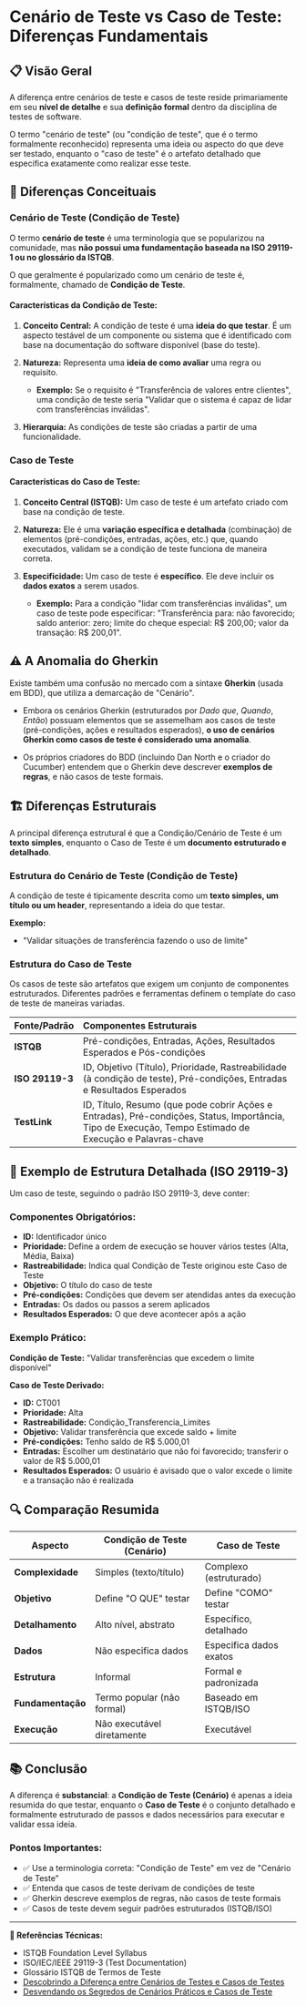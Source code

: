 # Cenário de Teste vs Caso de Teste: Diferenças Fundamentais

## 📋 Visão Geral

A diferença entre cenários de teste e casos de teste reside primariamente em seu **nível de detalhe** e sua **definição formal** dentro da disciplina de testes de software.

O termo "cenário de teste" (ou "condição de teste", que é o termo formalmente reconhecido) representa uma ideia ou aspecto do que deve ser testado, enquanto o "caso de teste" é o artefato detalhado que especifica exatamente como realizar esse teste.

## 🎯 Diferenças Conceituais

### Cenário de Teste (Condição de Teste)

O termo **cenário de teste** é uma terminologia que se popularizou na comunidade, mas **não possui uma fundamentação baseada na ISO 29119-1 ou no glossário da ISTQB**.

O que geralmente é popularizado como um cenário de teste é, formalmente, chamado de **Condição de Teste**.

#### Características da Condição de Teste:

1. **Conceito Central:** A condição de teste é uma **ideia do que testar**. É um aspecto testável de um componente ou sistema que é identificado com base na documentação do software disponível (base do teste).

2. **Natureza:** Representa uma **ideia de como avaliar** uma regra ou requisito. 
   - **Exemplo:** Se o requisito é "Transferência de valores entre clientes", uma condição de teste seria "Validar que o sistema é capaz de lidar com transferências inválidas".

3. **Hierarquia:** As condições de teste são criadas a partir de uma funcionalidade.

### Caso de Teste

#### Características do Caso de Teste:

1. **Conceito Central (ISTQB):** Um caso de teste é um artefato criado com base na condição de teste.

2. **Natureza:** Ele é uma **variação específica e detalhada** (combinação) de elementos (pré-condições, entradas, ações, etc.) que, quando executados, validam se a condição de teste funciona de maneira correta.

3. **Especificidade:** Um caso de teste é **específico**. Ele deve incluir os **dados exatos** a serem usados.
   - **Exemplo:** Para a condição "lidar com transferências inválidas", um caso de teste pode especificar: "Transferência para: não favorecido; saldo anterior: zero; limite do cheque especial: R$ 200,00; valor da transação: R$ 200,01".

## ⚠️ A Anomalia do Gherkin

Existe também uma confusão no mercado com a sintaxe **Gherkin** (usada em BDD), que utiliza a demarcação de "Cenário".

- Embora os cenários Gherkin (estruturados por *Dado que*, *Quando*, *Então*) possuam elementos que se assemelham aos casos de teste (pré-condições, ações e resultados esperados), **o uso de cenários Gherkin como casos de teste é considerado uma anomalia**.

- Os próprios criadores do BDD (incluindo Dan North e o criador do Cucumber) entendem que o Gherkin deve descrever **exemplos de regras**, e não casos de teste formais.

## 🏗️ Diferenças Estruturais

A principal diferença estrutural é que a Condição/Cenário de Teste é um **texto simples**, enquanto o Caso de Teste é um **documento estruturado e detalhado**.

### Estrutura do Cenário de Teste (Condição de Teste)

A condição de teste é tipicamente descrita como um **texto simples, um título ou um header**, representando a ideia do que testar.

**Exemplo:** 
- "Validar situações de transferência fazendo o uso de limite"

### Estrutura do Caso de Teste

Os casos de teste são artefatos que exigem um conjunto de componentes estruturados. Diferentes padrões e ferramentas definem o template do caso de teste de maneiras variadas.

| Fonte/Padrão | Componentes Estruturais |
|:-------------|:------------------------|
| **ISTQB** | Pré-condições, Entradas, Ações, Resultados Esperados e Pós-condições |
| **ISO 29119-3** | ID, Objetivo (Título), Prioridade, Rastreabilidade (à condição de teste), Pré-condições, Entradas e Resultados Esperados |
| **TestLink** | ID, Título, Resumo (que pode cobrir Ações e Entradas), Pré-condições, Status, Importância, Tipo de Execução, Tempo Estimado de Execução e Palavras-chave |

## 📝 Exemplo de Estrutura Detalhada (ISO 29119-3)

Um caso de teste, seguindo o padrão ISO 29119-3, deve conter:

### Componentes Obrigatórios:
- **ID:** Identificador único
- **Prioridade:** Define a ordem de execução se houver vários testes (Alta, Média, Baixa)
- **Rastreabilidade:** Indica qual Condição de Teste originou este Caso de Teste
- **Objetivo:** O título do caso de teste
- **Pré-condições:** Condições que devem ser atendidas antes da execução
- **Entradas:** Os dados ou passos a serem aplicados
- **Resultados Esperados:** O que deve acontecer após a ação

### Exemplo Prático:

**Condição de Teste:** "Validar transferências que excedem o limite disponível"

**Caso de Teste Derivado:**
- **ID:** CT001
- **Prioridade:** Alta
- **Rastreabilidade:** Condição_Transferencia_Limites
- **Objetivo:** Validar transferência que excede saldo + limite
- **Pré-condições:** Tenho saldo de R$ 5.000,01
- **Entradas:** Escolher um destinatário que não foi favorecido; transferir o valor de R$ 5.000,01
- **Resultados Esperados:** O usuário é avisado que o valor excede o limite e a transação não é realizada

## 🔍 Comparação Resumida

| Aspecto | Condição de Teste (Cenário) | Caso de Teste |
|---------|----------------------------|---------------|
| **Complexidade** | Simples (texto/título) | Complexo (estruturado) |
| **Objetivo** | Define "O QUE" testar | Define "COMO" testar |
| **Detalhamento** | Alto nível, abstrato | Específico, detalhado |
| **Dados** | Não especifica dados | Especifica dados exatos |
| **Estrutura** | Informal | Formal e padronizada |
| **Fundamentação** | Termo popular (não formal) | Baseado em ISTQB/ISO |
| **Execução** | Não executável diretamente | Executável |

## 📚 Conclusão

A diferença é **substancial**: a **Condição de Teste (Cenário)** é apenas a ideia resumida do que testar, enquanto o **Caso de Teste** é o conjunto detalhado e formalmente estruturado de passos e dados necessários para executar e validar essa ideia.

### Pontos Importantes:
- ✅ Use a terminologia correta: "Condição de Teste" em vez de "Cenário de Teste"
- ✅ Entenda que casos de teste derivam de condições de teste
- ✅ Gherkin descreve exemplos de regras, não casos de teste formais
- ✅ Casos de teste devem seguir padrões estruturados (ISTQB/ISO)

---

**📖 Referências Técnicas:**
- ISTQB Foundation Level Syllabus
- ISO/IEC/IEEE 29119-3 (Test Documentation)
- Glossário ISTQB de Termos de Teste
- [Descobrindo a Diferença entre Cenários de Testes e Casos de Testes](https://www.youtube.com/watch?v=bN4JvSxaYwQ)
- [Desvendando os Segredos de Cenários Práticos e Casos de Teste](https://www.youtube.com/watch?v=ay2MqCzYyvY&t=3s)